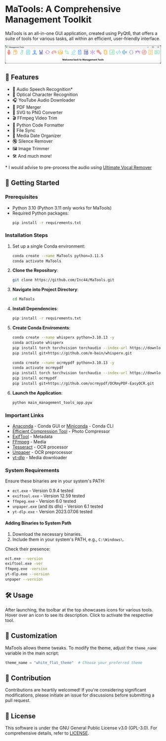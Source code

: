 # MaTools: A Comprehensive Management Toolkit

MaTools is an all-in-one GUI application, created using PyQt6, that offers a suite of tools for various tasks, all within an efficient, user-friendly interface.

![MaTools Screenshot](screenshot.png)

## 🌟 Features

- 🎵 Audio Speech Recognition*
- 📖 Optical Character Recognition
- 🎧 YouTube Audio Downloader
- 📝 PDF Merger
- 🎨 SVG to PNG Converter
- 🎬 FFmpeg Video Trim
- 🐍 Python Code Formatter
- 📂 File Sync
- 📅 Media Date Organizer
- 🔇 Silence Remover
- 🖼️ Image Trimmer
- 🛠️ And much more!

\* I would advise to pre-process the audio using [Ultimate Vocal Remover](https://github.com/Anjok07/ultimatevocalremovergui)

## 🚀 Getting Started

### Prerequisites

- Python 3.10 (Python 3.11 only works for MaTools)
- Required Python packages:
   ```bash
   pip install -r requirements.txt
   ```

### Installation Steps

1. Set up a single Conda environment:

    ```bash
    conda create --name MaTools python=3.11.5
    conda activate MaTools
    ```

1. **Clone the Repository**:
    ```bash
    git clone https://github.com/Inc44/MaTools.git
    ```

2. **Navigate into Project Directory**:
    ```bash
    cd MaTools
    ```

3. **Install Dependencies**:
    ```bash
    pip install -r requirements.txt
    ```

4. **Create Conda Enviroments**:

    ```bash
    conda create --name whisperx python=3.10.13 -y
    conda activate whisperx
    pip install torch torchvision torchaudio --index-url https://download.pytorch.org/whl/cu121
    pip install git+https://github.com/m-bain/whisperx.git
    ```

    ```bash
    conda create --name ocrmypdf python=3.10.13 -y
    conda activate ocrmypdf
    pip install torch torchvision torchaudio --index-url https://download.pytorch.org/whl/cu121
    pip install ocrmypdf
    pip install git+https://github.com/ocrmypdf/OCRmyPDF-EasyOCR.git
    ```

5. **Launch the Application**:
    ```bash
    python main_management_tools_app.pyw
    ```

### Important Links

- [Anaconda](https://www.anaconda.com/download) - Conda GUI or [Miniconda](https://docs.conda.io/projects/miniconda/en/latest) - Conda CLI
- [Efficient Compression Tool](https://github.com/fhanau/Efficient-Compression-Tool.git) - Photo Compressor
- [ExifTool](https://exiftool.org/) - Metadata
- [FFmpeg](https://www.gyan.dev/ffmpeg/builds/) - Media
- [Tesseract](https://github.com/UB-Mannheim/tesseract/wiki) - OCR processor
- [Unpaper](https://github.com/rodrigost23/unpaper/releases) - OCR preprocessor
- [yt-dlp](https://github.com/yt-dlp/yt-dlp.git) - Media downloader

### System Requirements

Ensure these binaries are in your system's PATH:

- `ect.exe` - Version 0.9.4 tested
- `exiftool.exe` - Version 12.59 tested
- `ffmpeg.exe` - Version 6.0 tested
- `unpaper.exe` (and its dlls) - Version 6.1 tested
- `yt-dlp.exe` - Version 2023.07.06 tested

#### Adding Binaries to System Path

1. Download the necessary binaries.
2. Include them in your system's PATH, e.g., `C:\Windows\`.

Check their presence:

```bash
ect.exe --version
exiftool.exe -ver
ffmpeg.exe -version
yt-dlp.exe --version
unpaper --version
```

## 🛠️ Usage

After launching, the toolbar at the top showcases icons for various tools. Hover over an icon to see its description. Click to activate the respective tool.

## 🎨 Customization

MaTools allows theme tweaks. To modify the theme, adjust the `theme_name` variable in the main script:

```python
theme_name = "white_flat_theme"  # Choose your preferred theme
```

## 🤝 Contribution

Contributions are heartily welcomed! If you're considering significant modifications, please initiate an issue for discussions before submitting a pull request.

## 📜 License

This software is under the GNU General Public License v3.0 (GPL-3.0). For comprehensive details, refer to [LICENSE](LICENSE).